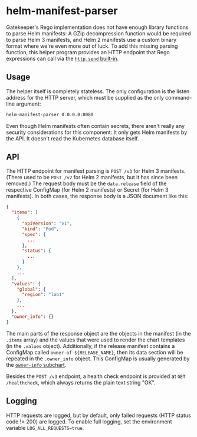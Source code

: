 # helm-manifest-parser

Gatekeeper's Rego implementation does not have enough library functions to parse Helm manifests: A GZip decompression
function would be required to parse Helm 3 manifests, and Helm 2 manifests use a custom binary format where we're even
more out of luck. To add this missing parsing function, this helper program provides an HTTP endpoint that Rego
expressions can call via the [`http.send` built-in](https://www.openpolicyagent.org/docs/latest/policy-reference/#http).

## Usage

The helper itself is completely stateless. The only configuration is the listen address for the HTTP server, which must
be supplied as the only command-line argument:

```bash
helm-manifest-parser 0.0.0.0:8080
```

Even though Helm manifests often contain secrets, there aren't really any security considerations for this component: It
only gets Helm manifests by the API. It doesn't read the Kubernetes database itself.

## API

The HTTP endpoint for manifest parsing is `POST /v3` for Helm 3 manifests. (There used to be `POST /v2` for Helm 2
manifests, but it has since been removed.) The request body must be the `data.release` field of the respective ConfigMap
(for Helm 2 manifests) or Secret (for Helm 3 manifests). In both cases, the response body is a JSON document like this:

```json
{
  "items": [
    {
      "apiVersion": "v1",
      "kind": "Pod",
      "spec": {
        ...
      },
      "status": {
        ...
      }
    },
    ...
  ],
  "values": {
    "global": {
      "region": "lab1"
    },
    ...
  },
  "owner_info": {}
}
```

The main parts of the response object are the objects in the manifest (in the `.items` array) and the values that were
used to render the chart templates (in the `.values` object). Additionally, if the release manifest contains a ConfigMap
called `owner-of-${RELEASE_NAME}`, then its data section will be repeated in the `.owner_info` object. This ConfigMap is
usually generated by the [`owner-info` subchart](https://github.com/sapcc/helm-charts/tree/master/common/owner-info).

Besides the `POST /v3` endpoint, a health check endpoint is provided at `GET /healthcheck`, which always returns the
plain text string "OK".

## Logging

HTTP requests are logged, but by default, only failed requests (HTTP status code != 200) are logged. To enable full
logging, set the environment variable `LOG_ALL_REQUESTS=true`.
